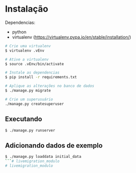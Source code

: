 # Instalação

 Dependencias:
- python
- virtualenv (https://virtualenv.pypa.io/en/stable/installation/)


```sh
# Crie uma virtualenv
$ virtualenv .vEnv

# Ative a virtualenv
$ source .vEnv/bin/activate

# Instale as dependencias
$ pip install -r requirements.txt

# Aplique as alterações no banco de dados
$ ./manage.py migrate

# Crie um superusuário
./manage.py createsuperuser


```

## Executando

```sh
$ ./manage.py runserver
```

## Adicionando dados de exemplo

```sh
$ ./manage.py loaddata initial_data
```# livemigration_modulo
# livemigration_modulo
